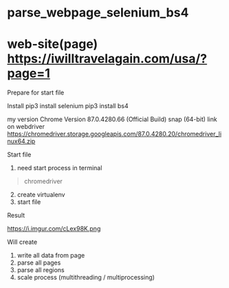 # parse_webpage_selenium_bs4
# web-site(page) https://iwilltravelagain.com/usa/?page=1 


Prepare for start file

Install
pip3 install selenium
pip3 install bs4

my version Chrome
Version 87.0.4280.66 (Official Build) snap (64-bit)
link on webdriver
https://chromedriver.storage.googleapis.com/87.0.4280.20/chromedriver_linux64.zip


Start file

1) need start process in terminal 
>chromedriver
2) create virtualenv
3) start file


Result

https://i.imgur.com/cLex98K.png


Will create

1) write all data from page
2) parse all pages
3) parse all regions
4) scale process (multithreading / multiprocessing)

